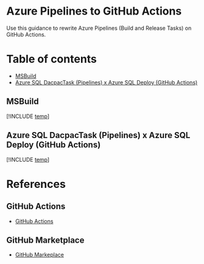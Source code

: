 # Azure Pipelines to GitHub Actions
Use this guidance to rewrite Azure Pipelines (Build and Release Tasks) on GitHub Actions.

Table of contents
=================

<!--ts-->
   * [MSBuild](#MSBuild)
   * [Azure SQL DacpacTask (Pipelines) x Azure SQL Deploy (GitHub Actions)](#azure-sql-dacpactask-pipelines-x-azure-sql-deploy-github-actions)
<!--te-->

## MSBuild
[!INCLUDE [temp](./tasks/MSBuild.md)]

## Azure SQL DacpacTask (Pipelines) x Azure SQL Deploy (GitHub Actions)
[!INCLUDE [temp](./tasks/SQLAzure.md)]

# References
## GitHub Actions
- [GitHub Actions](https://github.com/features/actions)
## GitHub Marketplace
- [GitHub Markeplace](https://github.com/marketplace?type=actions)

